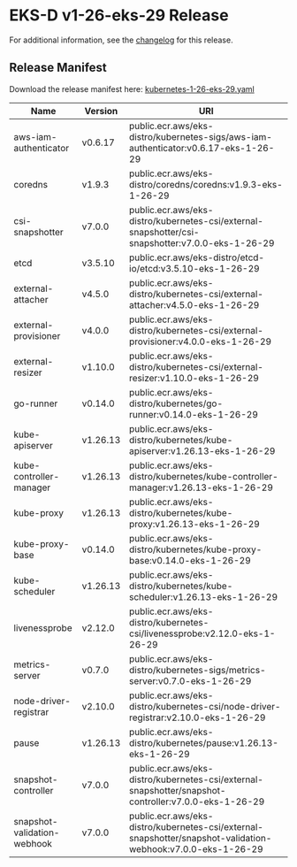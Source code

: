 # EKS-D v1-26-eks-29 Release

For additional information, see the [changelog](CHANGELOG-v1-26-eks-29.md) for this release.

## Release Manifest

Download the release manifest here: [kubernetes-1-26-eks-29.yaml](https://distro.eks.amazonaws.com/kubernetes-1-26/kubernetes-1-26-eks-29.yaml)

| Name | Version | URI |
|------|---------|-----|
| aws-iam-authenticator | v0.6.17 | public.ecr.aws/eks-distro/kubernetes-sigs/aws-iam-authenticator:v0.6.17-eks-1-26-29 |
| coredns | v1.9.3 | public.ecr.aws/eks-distro/coredns/coredns:v1.9.3-eks-1-26-29 |
| csi-snapshotter | v7.0.0 | public.ecr.aws/eks-distro/kubernetes-csi/external-snapshotter/csi-snapshotter:v7.0.0-eks-1-26-29 |
| etcd | v3.5.10 | public.ecr.aws/eks-distro/etcd-io/etcd:v3.5.10-eks-1-26-29 |
| external-attacher | v4.5.0 | public.ecr.aws/eks-distro/kubernetes-csi/external-attacher:v4.5.0-eks-1-26-29 |
| external-provisioner | v4.0.0 | public.ecr.aws/eks-distro/kubernetes-csi/external-provisioner:v4.0.0-eks-1-26-29 |
| external-resizer | v1.10.0 | public.ecr.aws/eks-distro/kubernetes-csi/external-resizer:v1.10.0-eks-1-26-29 |
| go-runner | v0.14.0 | public.ecr.aws/eks-distro/kubernetes/go-runner:v0.14.0-eks-1-26-29 |
| kube-apiserver | v1.26.13 | public.ecr.aws/eks-distro/kubernetes/kube-apiserver:v1.26.13-eks-1-26-29 |
| kube-controller-manager | v1.26.13 | public.ecr.aws/eks-distro/kubernetes/kube-controller-manager:v1.26.13-eks-1-26-29 |
| kube-proxy | v1.26.13 | public.ecr.aws/eks-distro/kubernetes/kube-proxy:v1.26.13-eks-1-26-29 |
| kube-proxy-base | v0.14.0 | public.ecr.aws/eks-distro/kubernetes/kube-proxy-base:v0.14.0-eks-1-26-29 |
| kube-scheduler | v1.26.13 | public.ecr.aws/eks-distro/kubernetes/kube-scheduler:v1.26.13-eks-1-26-29 |
| livenessprobe | v2.12.0 | public.ecr.aws/eks-distro/kubernetes-csi/livenessprobe:v2.12.0-eks-1-26-29 |
| metrics-server | v0.7.0 | public.ecr.aws/eks-distro/kubernetes-sigs/metrics-server:v0.7.0-eks-1-26-29 |
| node-driver-registrar | v2.10.0 | public.ecr.aws/eks-distro/kubernetes-csi/node-driver-registrar:v2.10.0-eks-1-26-29 |
| pause | v1.26.13 | public.ecr.aws/eks-distro/kubernetes/pause:v1.26.13-eks-1-26-29 |
| snapshot-controller | v7.0.0 | public.ecr.aws/eks-distro/kubernetes-csi/external-snapshotter/snapshot-controller:v7.0.0-eks-1-26-29 |
| snapshot-validation-webhook | v7.0.0 | public.ecr.aws/eks-distro/kubernetes-csi/external-snapshotter/snapshot-validation-webhook:v7.0.0-eks-1-26-29 |
